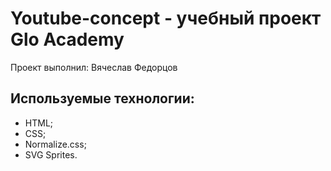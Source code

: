 # Youtube-concept - учебный проект Glo Academy
Проект выполнил: Вячеслав Федорцов

## Используемые технологии:
  - HTML;
  - CSS;
  - Normalize.css;
  - SVG Sprites.
